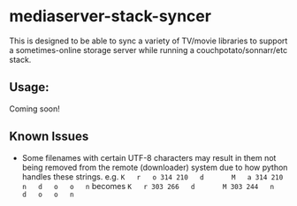 # mediaserver-stack-syncer
This is designed to be able to sync a variety of TV/movie libraries to support a sometimes-online storage server while running a couchpotato/sonnarr/etc stack. 

## Usage:
Coming soon!

## Known Issues
* Some filenames with certain UTF-8 characters may result in them not being removed from the remote (downloader) system due to how python handles these strings. e.g. `K   r   o 314 210   d       M   a 314 210   n   d   o   o   n` becomes `K   r 303 266   d       M 303 244   n   d   o   o   n`
